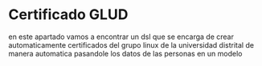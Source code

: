 # Certificado GLUD

en este apartado vamos a encontrar un dsl que se encarga de crear automaticamente certificados del grupo linux 
de la universidad distrital de manera automatica pasandole los datos de las personas en un modelo

